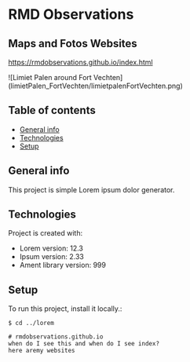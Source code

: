 # RMD Observations
## Maps and Fotos Websites
https://rmdobservations.github.io/index.html

![Limiet Palen around Fort Vechten]
(limietPalen_FortVechten/limietpalenFortVechten.png)
## Table of contents
* [General info](#general-info)
* [Technologies](#technologies)
* [Setup](#setup)

## General info
This project is simple Lorem ipsum dolor generator.
	
## Technologies
Project is created with:
* Lorem version: 12.3
* Ipsum version: 2.33
* Ament library version: 999
	
## Setup
To run this project, install it locally.:

```
$ cd ../lorem

# rmdobservations.github.io
when do I see this and when do I see index?
here aremy websites


